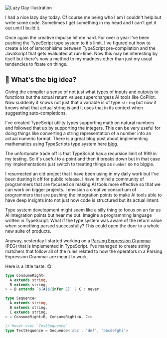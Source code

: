 ![Lazy Day Illustration](https://storage.googleapis.com/hox-io-blog-assets/2024-04-28-wave-core.webp)

I had a nice lazy day today. Of course me being who I am I couldn't help but
write some code. Sometimes I get something in my head and I can't get it out
until I build it.

Once again the creative impulse hit me hard. For over a year I've been pushing
the TypeScript type system to it's limit. I've figured out how to create a lot
of ismorphisims between TypeScript pre-compilation and the JavaScript that gets
evaluated at run-time. Now this may be interesting by itself but there's now a
method to my madness other than just my usual tendencies to fixate on things.

## 🤨 What's the big idea?

Giving the compiler a sense of not just what types of inputs and outputs to
functions but the actual return values superchargess AI tools like CoPilot.
Now suddenly it knows not just that a variable is of type `string` but now it
knows what that actual string is and it uses that in its context when suggesting
auto-completions.

I've created TypeScript utility types supporting math on natural numbers and
followed that up by supporting the integers. This can be very useful for
doing things like converting a string representation of a number into an actual
numeric format. There is a great blog post about implementing mathematics using
TypeScripts type system here
[blog](https://itnext.io/implementing-arithmetic-within-typescripts-type-system-a1ef140a6f6f).

The unfortunate trade off is that TypeScript has a recursion limit of 999 in my
testing. So it's useful to a point and then it breaks down but in that case my
implementations just switch to treating things as `number` so no biggie.

I resurrected an old project that I have been using in my daily work but I've
been dusting it off for public release. I have in mind a community of
programmers that are focused on making AI tools more effective so that we can
work on bigger projects. I envision a creative consortium of programmers that
are pushing the integration points to make AI tools able to have deep insights
into not just how code is structured but its actual intent.

Type system development might seem like a silly thing to focus on an far as AI
integration points but hear me out. Imagine a programming language written in
TypeScript. What if the type system was aware of the return value when
something parsed successfully? This could open the door to a whole new suite
of products.

Anyway, yesterday I started working on a
[Parsing Expression Grammar](https://en.wikipedia.org/wiki/Parsing_expression_grammar)
(PEG) that is implemented in TypeScript. I've managed to create string matchers
that follow all of the rules related to how the operators in a Parsing
Expression Grammar are meant to work.

Here is a little taste. 😋

```typescript
type ConsumeRight<
  A extends string,
  B extends string,
> = B extends `${A}${infer C}` ? C : never

type Sequence<
  A extends string,
  B extends string,
  C extends string,
> = ConsumeRight<B, ConsumeRight<A, C>>

// Hover over `TestSequence`
type TestSequence = Sequence<'abc', 'def', 'abcdefghi'>
```
